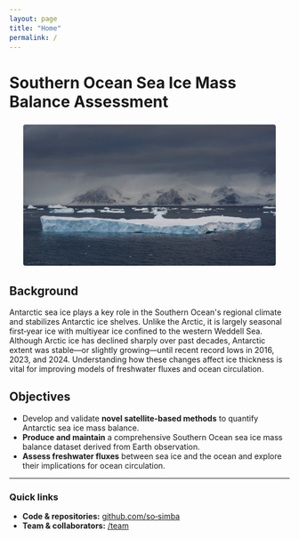 ```yaml
---
layout: page
title: "Home"
permalink: /
---
```


# Southern Ocean Sea Ice Mass Balance Assessment  

<div style="text-align:center; margin-top: 1.5rem; margin-bottom: 1.5rem;">
  <img src="/assets/img/antarctic_seaice.jpg" 
       alt="Antarctic sea ice" 
       style="max-width:90%; height:auto; border-radius:4px;">
</div>


## Background
Antarctic sea ice plays a key role in the Southern Ocean's regional climate and stabilizes Antarctic ice shelves. Unlike the Arctic, it is largely seasonal first‑year ice with multiyear ice confined to the western Weddell Sea. Although Arctic ice has declined sharply over past decades, Antarctic extent was stable—or slightly growing—until recent record lows in 2016, 2023, and 2024. Understanding how these changes affect ice thickness is vital for improving models of freshwater fluxes and ocean circulation.

## Objectives
- Develop and validate **novel satellite-based methods** to quantify Antarctic sea ice mass balance.
- **Produce and maintain** a comprehensive Southern Ocean sea ice mass balance dataset derived from Earth observation.
- **Assess freshwater fluxes** between sea ice and the ocean and explore their implications for ocean circulation.

---

### Quick links
- **Code & repositories:** [github.com/so‑simba](https://github.com/so-simba)
- **Team & collaborators:** [/team](./team)
